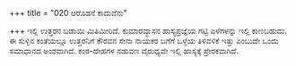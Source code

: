 +++
title = "020 ಆರೊಡನೆ ಕಾದುವೆನು"

+++
ಇಲ್ಲಿ ಉತ್ತರನ ಬಡಾಯಿ ಮಿತಿಮೀರಿದೆ. ಕುಮಾರವ್ಯಾಸನ ಹಾಸ್ಯಪ್ರಜ್ಞೆಯ ಗಟ್ಟಿ ಎಳೆಗಳನ್ನು ಇಲ್ಲಿ ಕಾಣಬಹುದು. ಈ ಸುಳ್ಳಿನ ಕಂತೆಯಲ್ಲೂ ಉತ್ತರನಿಗೆ ಕೌರವನ ಸೇನಾ ನಾಯಕರ ಬಗೆಗೆ ಒಳ್ಳೆಯ ತಿಳಿವಳಿಕೆ ಇತ್ತು ಎಂಬುದೇ ಒಂದು ಸಮಾಧಾನದ ಅಂಶವಾಗಿದೆ. ಕಂಠ-ದೇಹಗಳ ನಡುವಣ ವೈರುಧ್ಯವೇ ಇಲ್ಲಿ ಹಾಸ್ಯಕ್ಕೆ ಪ್ರೇರಕವಾಗಿದೆ.